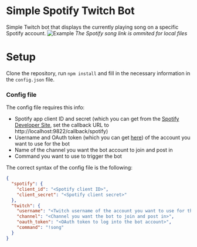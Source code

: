 # Simple Spotify Twitch Bot
Simple Twitch bot that displays the currently playing song on a specific Spotify account.
![Example](https://i.imgur.com/Dst1zrb.png)
*The Spotify song link is ommited for local files*

# Setup
Clone the repository, run `npm install` and fill in the necessary information in the `config.json` file.

### Config file
The config file requires this info:
* Spotify app client ID and secret (which you can get from the [Spotify Developer Site](https://developer.spotify.com/), set the callback URL to http://localhost:9822/callback/spotify)
* Username and OAuth token (which you can get [here](https://twitchapps.com/tmi/)) of the account you want to use for the bot
* Name of the channel you want the bot account to join and post in
* Command you want to use to trigger the bot

The correct syntax of the config file is the following:
```json
{
  "spotify": {
    "client_id": "<Spotify client ID>",
    "client_secret": "<Spotify client secret>"
  },
  "twitch": {
    "username": "<Twitch username of the account you want to use for the bot>",
    "channel": "<Channel you want the bot to join and post in>",
    "oauth_token": "<OAuth token to log into the bot account>",
    "command": "!song"
  }
}
```
